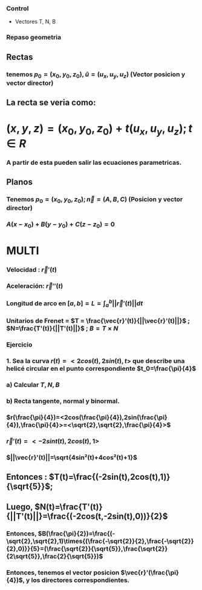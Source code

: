 

### Control
- Vectores T, N, B


### Repaso geometria

## Rectas


### tenemos $p_0=(x_0,y_0,z_0), û=(u_x,u_y,u_z)$ (Vector posicion y vector director)

## La recta se veria como: 

# $(x,y,z)=(x_0,y_0,z_0)+t(u_x,u_y,u_z) ;t\in{R}$

### A partir de esta pueden salir las ecuaciones parametricas. 

## Planos 

### Tenemos $p_0=(x_0,y_0,z_0) ; \vec{n}=(A,B,C)$ (Posicion y vector director)

### $A(x-x_0) + B(y-y_0) + C(z-z_0) = 0$ 




# MULTI


###  Velocidad : $\vec{r}'(t)$ 
### Aceleración: $\vec{r}''(t)$ 

### Longitud de arco en $[a,b]=L=\int_{a}^{b}{||\vec{r}'(t)||}dt$ 

### Unitarios de Frenet = $T = \frac{\vec{r}'(t)}{||\vec{r}'(t)||}$ ; $N=\frac{T'(t)}{||T'(t)||}$ ; $B=T\times{N}$ 


### Ejercicio 

### 1. Sea la curva $r(t)=<2cos(t),2sin(t),t>$ que describe una helicé circular en el punto correspondiente $t_0=\frac{\pi}{4}$ 


### a) Calcular $T, N, B$ 

### b) Recta tangente, normal y binormal.


### $r(\frac{\pi}{4})=<2cos(\frac{\pi}{4}),2sin(\frac{\pi}{4}),\frac{\pi}{4}>=<\sqrt{2},\sqrt{2},\frac{\pi}{4}>$ 

### $\vec{r}'(t)=<-2sint(t) ,2cos(t),1>$ 


### $||\vec{r}'(t)||=\sqrt{4sin²(t)+4cos²(t)+1}$ 

## Entonces : $T(t)=\frac{(-2sin(t),2cos(t),1)}{\sqrt{5}}$;  

## Luego, $N(t)=\frac{T'(t)}{||T'(t)||}=\frac{(-2cos(t,-2sin(t),0))}{2}$ 

### Entonces, $B(\frac{\pi}{2})=\frac{(-\sqrt{2},\sqrt{2},1)\times{(\frac{-\sqrt{2}}{2},\frac{-\sqrt{2}}{2},0)}}{5}=(\frac{\sqrt{2}}{\sqrt{5}},\frac{\sqrt{2}}{2\sqrt{5}},\frac{2}{\sqrt{5}})$ 



### Entonces, tenemos el vector posicion $\vec{r}'(\frac{\pi}{4})$, y los directores correspondientes.


### 







